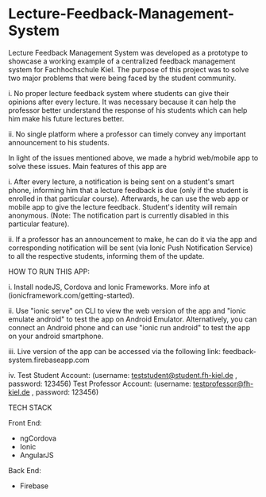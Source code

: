 # Lecture-Feedback-Management-System
Lecture Feedback Management System was developed as a prototype to showcase a working example of a centralized feedback management system for Fachhochschule Kiel. The purpose of this project was to solve two major problems that were being faced by the student community.

i. No proper lecture feedback system where students can give their opinions after every lecture. It was necessary because it can help the professor better understand the response of his students which can help him make his future lectures better.

ii. No single platform where a professor can timely convey any important announcement to his students.

In light of the issues mentioned above, we made a hybrid web/mobile app to solve these issues. Main features of this app are

i. After every lecture, a notification is being sent on a student's smart phone, informing him that a lecture feedback is due (only if the student is enrolled in that particular course). Afterwards, he can use the web app or mobile app to give the lecture feedback. Student's identity will remain anonymous. (Note: The notification part is currently disabled in this particular feature).

ii. If a professor has an announcement to make, he can do it via the app and corresponding notification will be sent (via Ionic Push Notification Service) to all the respective students, informing them of the update.

HOW TO RUN THIS APP:

i. Install nodeJS, Cordova and Ionic Frameworks. More info at (ionicframework.com/getting-started).

ii. Use "ionic serve" on CLI to view the web version of the app and "ionic emulate android" to test the app on Android Emulator. Alternatively, you can connect an Android phone and can use "ionic run android" to test the app on your android smartphone.

iii. Live version of the app can be accessed via the following link: feedback-system.firebaseapp.com

iv. Test Student Account: (username: teststudent@student.fh-kiel.de , password: 123456)
    Test Professor Account: (username: testprofessor@fh-kiel.de , password: 123456)

TECH STACK

Front End:
* ngCordova
* Ionic
* AngularJS

Back End:
* Firebase
